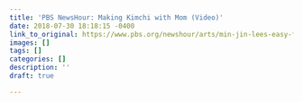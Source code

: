 ```yaml
---
title: 'PBS NewsHour: Making Kimchi with Mom (Video)'
date: 2018-07-30 18:18:15 -0400
link_to_original: https://www.pbs.org/newshour/arts/min-jin-lees-easy-family-recipe-recipe-for-stuffed-cucumber-kimchi-oi-soh-bahgi
images: []
tags: []
categories: []
description: ''
draft: true

---
```

